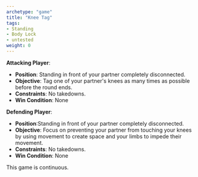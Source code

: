 ```yaml
---
archetype: "game"
title: "Knee Tag"
tags: 
- Standing
- Body Lock
- untested
weight: 0
---
```


**Attacking Player**:
  * **Position**: Standing in front of your partner completely disconnected.
  * **Objective**: Tag one of your partner's knees as many times as possible before the round ends.
  * **Constraints**: No takedowns.
  * **Win Condition**: None

**Defending Player**:
  * **Position**:Standing in front of your partner completely disconnected.
  * **Objective**: Focus on preventing your partner from touching your knees by using movement to create space and your limbs to impede their movement.
  * **Constraints**: No takedowns.
  * **Win Condition**: None

This game is continuous.

